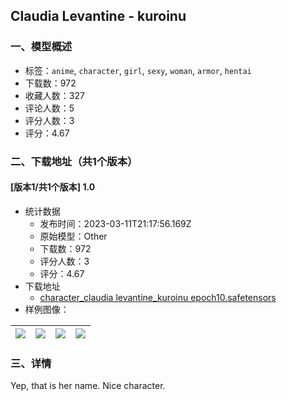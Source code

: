 ## Claudia Levantine - kuroinu
### 一、模型概述

- 标签：`anime`, `character`, `girl`, `sexy`, `woman`, `armor`, `hentai`
- 下载数：972
- 收藏人数：327
- 评论人数：5
- 评分人数：3
- 评分：4.67

### 二、下载地址（共1个版本）

#### [版本1/共1个版本] 1.0

- 统计数据
  - 发布时间：2023-03-11T21:17:56.169Z
  - 原始模型：Other
  - 下载数：972
  - 评分人数：3
  - 评分：4.67
- 下载地址
  - [character_claudia levantine_kuroinu epoch10.safetensors](https://civitai.com/api/download/models/21808)
- 样例图像：

| <img src="https://image.civitai.com/xG1nkqKTMzGDvpLrqFT7WA/6416d4ca-2fa1-44f0-4b9f-12c8c4f31500/width=450/232764.jpeg" /> | <img src="https://image.civitai.com/xG1nkqKTMzGDvpLrqFT7WA/b6d514bb-5f04-4a78-019c-d47c45136600/width=450/232767.jpeg" /> | <img src="https://image.civitai.com/xG1nkqKTMzGDvpLrqFT7WA/5b7b1f1c-44d0-4042-ed25-ac52e33bd000/width=450/232766.jpeg" /> | <img src="https://image.civitai.com/xG1nkqKTMzGDvpLrqFT7WA/40634406-e142-4ec5-ba63-0daf9b886d00/width=450/232765.jpeg" /> |
| ---- | ---- | ---- | ---- |


### 三、详情
<p>Yep, that is her name. Nice character.</p>